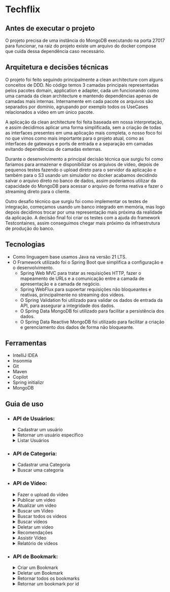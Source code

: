 # Techflix

## Antes de executar o projeto

O projeto precisa de uma instância do MongoDB executando na porta 27017 para funcionar, na raiz do projeto existe um arquivo do docker compose que cuida dessa dependência caso necessário.

## Arquitetura e decisões técnicas

O projeto foi feito seguindo principalmente a clean architecture com alguns conceitos de DDD. No código temos 3 camadas principais representadas pelos pacotes domain, application e adapter, cada um funcionando como uma camada da clean architecture e mantendo dependências apenas de camadas mais internas. Internamente em cada pacote os arquivos são separados por domínio, agrupando por exemplo todos os UseCases relacionados a vídeo em um único pacote.

A aplicação da clean architecture foi feita baseada em nossa interpretação, e assim decidimos aplicar uma forma simplificada, sem a criação de todas as interfaces presentes em uma aplicação mais completa, o nosso foco foi no que vimos como mais importante para o projeto atual, como as interfaces de gateways e ports de entrada e a separação em camadas evitando dependências de camadas externas.

Durante o desenvolvimento a principal decisão técnica que surgiu foi como faríamos para armazenar e disponibilizar os arquivos de vídeo, depois de pequenos testes fazendo o upload direto para o servidor da aplicação e também para o S3 usando um simulador no docker acabamos decidindo salvar o arquivo direto no banco de dados, assim poderíamos utilizar da capacidade do MongoDB para acessar o arquivo de forma reativa e fazer o streaming direto para o cliente.

Outro desafio técnico que surgiu foi como implementar os testes de integração, começamos usando um banco integrado em memória, mas logo depois decidimos trocar por uma representação mais próxima da realidade da aplicação. A decisão final foi criar os testes com a ajuda do framework Testcontaines, assim conseguimos chegar mais próximo da infraestrutura de produção do banco.

## Tecnologias

- Como linguagem base usamos Java na versão 21 LTS.
- O Framework utilizado foi o Spring Boot que simplifica a configuração e o desenvolvimento.
    - Spring Web MVC para tratar as requisições HTTP, fazer o mapeamento de URLs e a comunicação entre a camada de apresentação e a camada de negócio.
    - Spring WebFlux para supoertar requisições não bloqueantes e reativas, principalmente no streaming dos vídeos.
    - O Spring Validation foi utilizado para validar os dados de entrada da API, para assegurar a integridade dos dados.
    - O Spring Data MongoDB foi utilizado para facilitar a persistência dos dados.
    - O Spring Data Reactive MongoDB foi utilizado para facilitar a criação e gerenciamento dos dados de forma não bloqueante.

## Ferramentas

- IntelliJ IDEA
- Insonmia
- Git
- Maven
- Copilot
- Spring initializr
- MongoDB

## Guia de uso

- ### API de Usuários:

  <details>
    <summary>Cadastrar um usuário</summary>

    - POST: http://localhost:8080/users/
      - Request:
        ```bash
          curl -X POST 'localhost:8080/users' -H 'Content-Type: application/json' \
          --data '{
              "name": "João Augusto de Oliveira",
              "email": "joaoaugusto@gmail.com",
              "password": "12345678"
          }'
        ```
      - Response 201:
        No body returned for response
  </details>

  <details>  
   <summary>Retornar um usuário específico</summary>

    - GET: http://localhost:8080/users/{id} *(id do usuário buscado)*
      - Request:
        ```bash
          curl -X GET 'http://localhost:8080/users/65b56126f46a7a218eb91131'
        ```
      - Response 200:
        ```json
          {
            "name": "Sérgio",
            "email": "mail@m.com"
          }
        ```
      - Response 404:
        ```json
          {
            "type": "about:blank",
            "title": "Bad Request",
            "status": 400,
            "detail": "User not found",
            "instance": "/users/65b56126f46a7a218eb91131"
          }
        ```
  </details>

  <details>  
   <summary>Listar Usuários</summary>

    - GET: http://localhost:8080/users/
      - Request:
        ```bash
          curl --request GET \
          --url http://localhost:8080/users
        ```
        
      - Response 200:
        ```json
          {
            "content": [
              {
                "name": "Sérgio",
                "email": "sergio@m.com"
              },
              {
                "name": "Lucas",
                "email": "lucas@m.com"
              },
              {
                "name": "Kelly",
                "email": "kelly@m.com"
              }
            ],
            "totalPages": 1,
            "totalElements": 3,
            "currentPage": 0,
            "elementsPerPage": 10
        }
        ```
  </details>

- ### API de Categoria:
  <details>
   <summary>Cadastrar uma Categoria</summary>

    - POST: http://localhost:8080/categories
      - Request:
        ```bash
          curl -X POST 'localhost:8080/categories' \
          -H 'Content-Type: application/json' \
          --data '{
              "name": "animation"
            }'
        ```
      - Response 201:
          No body returned for response
          
      - Response 400
        ```json
          {
            "type": "about:blank",
            "title": "Bad Request",
            "status": 400,
            "detail": "Category name can't be empty or null.",
            "instance": "/categories"
          }
        ```
    </details>

  <details>
    <summary>Buscar uma categoria</summary>
    
    - GET: http://localhost:8080/categories/{id} *(id da categoria buscada)*
        - Request:
          ```bash
            curl -X GET 'localhost:8080/categories/65abbc60252b6124cbb4c9fd'
          ```
        - Response 200:
          ```json
            {
              "name" : "animation"
            }
          ```
    
        - Response 404:
          ```json
              {
                "type": "about:blank",
                "title": "Bad Request",
                "status": 400,
                "detail": "Category not found",
                "instance": "/categories/animation23"
              }
          ```
  </details>

- ### API de Vídeo:

  <details>
    <summary>Fazer o upload do vídeo</summary>

    - POST: http://localhost:8080/videos/upload
        - Request:
          ```bash
            curl -X POST 'localhost:8080/videos/upload' \
            -H 'Content-Type: multipart/form-data' \
            -F file="@/path/to/file.mp4"
          ```
        - Response 200:
          ```json
            {
              "id": "65b3bd864d06ff4adef6d2a1",
              "name": "file.mp4",
              "contentType": "video/mp4",
              "size": 2107842
            }
          ```
        - Response 400
          ```json
            {
              "type": "about:blank",
              "title": "Bad Request",
              "status": 400,
              "detail": "Video not found",
              "instance": "/videos/1"
            }
          ```
  </details>

  <details>
  <summary>Publicar um video</summary>

  - POST: http://localhost:8080/videos
      - Request *(fileId deve ser obtido no endpoint de upload do vídeo)*:
        ```bash
          curl -X POST 'localhost:8080/videos' \
          -H 'Content-Type: application/json' \
          --data '{
              "fileId": "65b3bd864d06ff4adef6d2a1",
              "title": "Fish king 2 - making of",
              "description": "The king of fish production",
                "categoryNames": ["animation"]
          }'
        ```
      - Response 201
        No body returned for response
  </details>

  <details>
  <summary>Atualizar um video</summary>

  - PUT: http://localhost:8080/videos/{id}
      - Request:
        ```bash
          curl -X PUT 'localhost:8080/videos/65b3bd864d06ff4adef6d2a1' \
          -H 'Content-Type: application/json' \
          --data '{
              "title": "Fish king 2 - making of",
              "description": "The king of fish production",
                "categoryNames": ["animation"]
          }'
        ```
      - Response 201
        ```json
        {
          "id": "65b3bd864d06ff4adef6d2a1",
          "title": "Fish king 2 - making of",
          "description": "The king of fish production",
          "categories": [
            "animation"
          ],
          "likes": 0,
          "views": 0,
          "uri": "/videos/play/65b705f190b63d64994e1794",
          "publicationDate": "2024-01-29T14:35:29.458Z"
        }
        ```
  </details>

  <details>
  <summary>Buscar um Video</summary>

  - GET: http://localhost:8080/videos/{id} *(id do vídeo buscado)*
      - Request
        ```bash
          curl -X GET 'localhost:8080/videos/65abbc65252b6124cbb4c9fe'
        ```
      - Response 200
        ```json
            {
              "id": "65b3bd864d06ff4adef6d2a1",
              "title": "Fish king 2 - making of",
              "description": "The king of fish production",
              "categories": [
              "animation"
              ],
              "likes": 0,
              "views": 0,
              "uri": "/videos/play/65b3bd864d06ff4adef6d2a1",
              "publicationDate": "2024-01-27T18:57:13.805"
            }
        ```
        
      - Response 400
        ```json
          {
                "type": "about:blank",
                "title": "Bad Request",
                "status": 400,
                "detail": "Video not found",
                "instance": "/videos/65abbc65252b6124cbb4c9fe4"
          }
        ```
  </details>

  <details>
  <summary>Buscar todos os videos</summary>

  - GET: http://localhost:8080/videos
      - Request:
        ```bash
          curl -X GET 'localhost:8080/videos'
        ```
      - Response 200
        ```json
          {
          "content": [
                    {
                        "id": "65abbc65252b6124cbb4c9fe",
                        "title": "Dumbo 2",
                        "description": "Dumbo video 2",
                        "categoryName": "animation",
                        "uri": "/videos/play/65abbc65252b6124cbb4c9fe",
                        "publicationDate": "2024-01-20T09:28:21.754"
                    },
                    {
                        "id": "65ae42b1c377515c8b0b6649",
                        "title": "Dumbo 2",
                        "description": "Dumbo video 2",
                        "categoryName": "animation2",
                        "uri": "/videos/play/65ae42b1c377515c8b0b6649",
                        "publicationDate": "2024-01-22T07:25:53.935"
                    }
            ],
            "totalPages": 1,
            "totalElements": 2,
            "currentPage": 0,
            "elementsPerPage": 10
            }
        ```
  </details>

  <details>
  <summary>Buscar videos</summary>

  - GET: http://localhost:8080/videos
    - Query Params:
      - title: Título do vídeo
      - categoryName: Nome da categoria
      - page: Página atual
      - size: Quantidade de elementos por página
      - sort: Ordenação dos elementos por data de publicação (ASC ou DESC)
    - Request:
      ```bash
        curl --request GET \
          --url 'http://localhost:8080/videos?title=fish&categoryName=fish&page=0&size=10&sort=DESC'
      ```
    - Response 200
      ```json
        {
          "content": [
              {
                  "id": "65b3180b3da0ad4a44b1979a",
                  "title": "Kung fu Bunny",
                  "description": "Leaving the house",
                  "categories": [
                      "animation",
                      "ninja",
                      "action"
                  ],
                  "likes": 0,
                  "views": 0,
                  "uri": "/videos/play/65b3180b3da0ad4a44b1979a",
                  "publicationDate": "2024-01-25T23:26:02.138"
              },
              {
                  "id": "65b318453da0ad4a44b1979b",
                  "title": "Fish king",
                  "description": "The king of fish",
                  "categories": [
                      "documentary",
                      "fish",
                      "action"
                  ],
                  "likes": 0,
                  "views": 0,
                  "uri": "/videos/play/65b318453da0ad4a44b1979b",
                  "publicationDate": "2024-01-25T23:28:54.21"
              },
              {
                  "id": "65b318ce3da0ad4a44b1979d",
                  "title": "Fish king 2",
                  "description": "The king of fish part 2",
                  "categories": [
                      "documentary",
                      "fish",
                      "ninja",
                      "action"
                  ],
                  "likes": 0,
                  "views": 1,
                  "uri": "/videos/play/65b318ce3da0ad4a44b1979d",
                  "publicationDate": "2024-01-25T23:28:41.706"
              },
              {
                  "id": "65b3bd864d06ff4adef6d2a1",
                  "title": "Fish king 2 - making of",
                  "description": "The king of fish production",
                  "categories": [
                      "documentary",
                      "fish",
                      "ninja",
                      "action"
                  ],
                  "likes": 0,
                  "views": 0,
                  "uri": "/videos/play/65b3bd864d06ff4adef6d2a1",
                  "publicationDate": "2024-01-26T11:13:06.823"
              }
          ],
          "totalPages": 1,
          "totalElements": 4,
          "currentPage": 0,
          "elementsPerPage": 10
      }
      ```
  </details>

  <details>
  <summary>Deletar um vídeo</summary>

  - DELETE: http://localhost:8080/videos/{videoId}
    - Request:
      ```bash
        curl -X 'DELETE' \
          'http://localhost:8080/videos/65b3bd864d06ff4adef6d2a1'
      ```

    - Response 204:
        No body returned for response
  </details>

  <details>
    <summary>Recomendações</summary>

    - GET: http://localhost:8080/{userId}/recomendations
      - Request:
        ```bash
            curl --request GET \
            --url http://localhost:8080/videos/65b317223da0ad4a44b1978f/recommendations
        ```

      - Response 200:
        ```json 
        [
          {
              "id": "65b3180b3da0ad4a44b1979a",
              "title": "Kung fu Bunny",
              "description": "Leaving the house",
              "categories": [
                  "animation",
                  "ninja",
                  "action"
              ],
              "likes": 0,
              "views": 0,
              "uri": "/videos/play/65b3180b3da0ad4a44b1979a",
              "publicationDate": "2024-01-25T23:26:02.138"
          },
          {
              "id": "65b318ce3da0ad4a44b1979d",
              "title": "Fish king 2",
              "description": "The king of fish part 2",
              "categories": [
                  "documentary",
                  "fish",
                  "ninja",
                  "action"
              ],
              "likes": 0,
              "views": 1,
              "uri": "/videos/play/65b318ce3da0ad4a44b1979d",
              "publicationDate": "2024-01-25T23:28:41.706"
          },
          {
              "id": "65b3bd864d06ff4adef6d2a1",
              "title": "Fish king 2 - making of",
              "description": "The king of fish production",
              "categories": [
                  "documentary",
                  "fish",
                  "ninja",
                  "action"
              ],
              "likes": 0,
              "views": 0,
              "uri": "/videos/play/65b3bd864d06ff4adef6d2a1",
              "publicationDate": "2024-01-26T11:13:06.823"
          },
          {
              "id": "65b318453da0ad4a44b1979b",
              "title": "Fish king",
              "description": "The king of fish",
              "categories": [
                  "documentary",
                  "fish",
                  "action"
              ],
              "likes": 0,
              "views": 0,
              "uri": "/videos/play/65b318453da0ad4a44b1979b",
              "publicationDate": "2024-01-25T23:28:54.21"
          }
        ]
        ```
  </details>

  <details>
    <summary>Assistir Vídeo</summary>
  
    - POST: http://localhost:8080/play/{id}
      - Request:
        ```bash
            curl --request GET \
            --url http://localhost:8080/videos/play/65b318ce3da0ad4a44b1979d \
            --header 'Range: bytes=0-500'
        ```
      - Response 200:
        ```
          ftypmp42mp42mp41isomavc1�moovlmvhdۡ�ۡ��@!iods���O�������trak\tkhdۡ�ۡ��@�8$edtselst��mdia mdhdۡ�ۡ��U�6hdlrvideL-SMASH Video Handler-minfvmhd$dinfdrefurl �stbl�stsd
        ```
  </details>

  <details>
    <summary>Relatório de vídeos</summary>
  
    - POST: http://localhost:8080/videos/statistics
      - Request:
        ```bash
        curl --request GET \
            --url http://localhost:8080/videos/statistics
        ```
      - Response 200:
        ```json
          {
            "totalVideos": 4,
            "totalBookmarks": 6,
            "averageViews": 4
          }
        ```
  </details>

- ### API de Bookmark:
  
  <details>
    <summary>Criar um Bookmark</summary>

    - POST: http://localhost:8080/bookmarks/video/{videoId}/user/{userId}
        - Request:
          ```bash
            curl --request POST \
            --url http://localhost:8080/bookmarks/video/65b3bd864d06ff4adef6d2a1/user/65abbc3b252b6124cbb4c9fc \
            --header 'Content-Type: application/json'
          ```
        - Response 200:
          No body returned for response

  </details>
  
  <details>
    <summary>Deletar um Bookmark</summary>
  
    - DELETE: http://localhost:8080//bookmarks/video/{videoId}/user/{userId}
        - Request:
          ```bash
            curl -X 'DELETE' \
            'http://localhost:8080/bookmarks/video/65b3bd864d06ff4adef6d2a1/user/65b7ce27b018d560abdfdce5'
          ```
        - Response 200:
          No body returned for response
  </details>
  
  <details>
    <summary>Retornar todos os bookmarks</summary>

    - GET: http://localhost:8080/bookmarks?page=0&size=10
        - Request:
          ```bash
            curl -X 'GET' \
            'http://localhost:8080/bookmarks?page=0&size=10'
          ```
        - Response 200: 
          ```json
          {
              "content": [
                {
                  "id": "65b7cef2b018d560abdfdce7",
                  "user": {
                    "name": "Camilo",
                    "email": "camilo@m.com"
                  },
                  "video": {
                    "id": "65b3bd864d06ff4adef6d2a1",
                    "title": "Fish king 2 - making of",
                    "description": "The king of fish production",
                    "categories": [
                      "anime2"
                    ],
                    "likes": 5,
                    "views": 0,
                    "uri": "/videos/play/65b3bd864d06ff4adef6d2a1",
                    "publicationDate": "2024-01-29T13:01:15.487"
                  }
                },
                {
                  "id": "65b7cf21b018d560abdfdce8",
                  "user": {
                    "name": "Sérgio",
                    "email": "mail@m.com"
                  },
                  "video": {
                    "id": "65b3bd864d06ff4adef6d2a1",
                    "title": "Fish king 2 - making of",
                    "description": "The king of fish production",
                    "categories": [
                      "anime2"
                    ],
                    "likes": 6,
                    "views": 0,
                    "uri": "/videos/play/65b3bd864d06ff4adef6d2a1",
                    "publicationDate": "2024-01-29T13:01:15.487"
                  }
                }
              ],
              "totalPages": 1,
              "totalElements": 2,
              "currentPage": 0,
              "elementsPerPage": 10
            }
          ```
  </details>

  <details>
    <summary>Retornar um bookmark por id</summary>

    - GET: http://localhost:8080/bookmarks/{bookmarkId}}
        - Request:
          ```bash
            curl -X 'GET' \
              'http://localhost:8080/bookmarks/65b7cef2b018d560abdfdce7'
          ```
        - Response 200:
          ```json
          {
              "id": "65b80f9e8de393589f45668f",
              "user": {
                  "name": "Carlos Antônio",
                  "email": "carlos.antonio@email.com"
              },
              "video": {
                  "id": "65b2e25dce52802e61c0e322",
                  "title": "Entre as arvores",
                  "description": "Visão do sol por entre as arvores da floresta",
                  "categories": [
                      "nature"
                  ],
                  "likes": 0,
                  "views": 0,
                  "uri": "/videos/play/65b2e25dce52802e61c0e322",
                  "publicationDate": "2024-01-25T19:37:18.536"
              }
          }
          ```
        - Response 400:
          ```json
            {
              "type": "about:blank",
              "title": "Bad Request",
              "status": 400,
              "detail": "Bookmark not found",
              "instance": "/bookmarks/65b7cef2b018d560abdfdce7"
            }
          ```
  </details>
